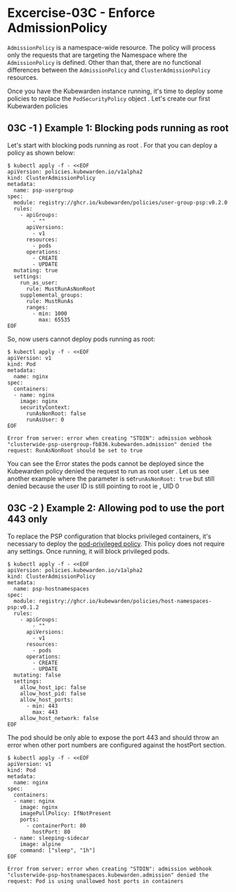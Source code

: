 

# Excercise-03C - Enforce AdmissionPolicy



`AdmissionPolicy` is a namespace-wide resource. The policy will process only the requests that are targeting the Namespace where the `AdmissionPolicy` is defined. Other than that, there are no functional differences between the `AdmissionPolicy` and `ClusterAdmissionPolicy` resources. 

Once you have the Kubewarden instance running, it's time to deploy some policies to replace the `PodSecurityPolicy` object . Let's create our  first Kubewarden policies 

## 03C -1 ) Example 1: Blocking pods running as root

Let's start with blocking pods running as root . For that you can deploy a policy as shown below:

```
$ kubectl apply -f - <<EOF
apiVersion: policies.kubewarden.io/v1alpha2
kind: ClusterAdmissionPolicy
metadata:
  name: psp-usergroup
spec:
  module: registry://ghcr.io/kubewarden/policies/user-group-psp:v0.2.0
  rules:
    - apiGroups:
        - ""
      apiVersions:
        - v1
      resources:
        - pods
      operations:
        - CREATE
        - UPDATE
  mutating: true
  settings:
    run_as_user:
      rule: MustRunAsNonRoot
    supplemental_groups:
      rule: MustRunAs
      ranges:
        - min: 1000
          max: 65535
EOF

```

So, now users cannot deploy pods running as root:

```
$ kubectl apply -f - <<EOF
apiVersion: v1
kind: Pod
metadata:
  name: nginx
spec:
  containers:
  - name: nginx
    image: nginx
    securityContext:
      runAsNonRoot: false
      runAsUser: 0
EOF

```

```
Error from server: error when creating "STDIN": admission webhook "clusterwide-psp-usergroup-fb836.kubewarden.admission" denied the request: RunAsNonRoot should be set to true
```

You can see the Error states the pods cannot be deployed since the Kubewarden policy denied the request to run as root user . Let us see another example where the  parameter is set`runAsNonRoot: true`  but still denied  because the user ID is still pointing to root ie , UID 0 

## 03C -2 ) Example 2: Allowing pod to use the port 443 only

To replace the PSP configuration that blocks privileged containers, it's necessary to deploy the [pod-privileged policy](https://github.com/kubewarden/pod-privileged-policy). This policy does not require any settings. Once running, it will block privileged pods. 



```
$ kubectl apply -f - <<EOF
apiVersion: policies.kubewarden.io/v1alpha2
kind: ClusterAdmissionPolicy
metadata:
  name: psp-hostnamespaces
spec:
  module: registry://ghcr.io/kubewarden/policies/host-namespaces-psp:v0.1.2
  rules:
    - apiGroups:
        - ""
      apiVersions:
        - v1
      resources:
        - pods
      operations:
        - CREATE
        - UPDATE
  mutating: false
  settings:
    allow_host_ipc: false
    allow_host_pid: false
    allow_host_ports:
      - min: 443
        max: 443
    allow_host_network: false
EOF
```

The pod should be only able to expose the port 443 and should throw an  error when other port numbers are configured against the hostPort  section.

```
$ kubectl apply -f - <<EOF
apiVersion: v1
kind: Pod
metadata:
  name: nginx
spec:
  containers:
  - name: nginx
    image: nginx
    imagePullPolicy: IfNotPresent
    ports:
      - containerPort: 80
        hostPort: 80
  - name: sleeping-sidecar
    image: alpine
    command: ["sleep", "1h"]
EOF

```

```
Error from server: error when creating "STDIN": admission webhook "clusterwide-psp-hostnamespaces.kubewarden.admission" denied the request: Pod is using unallowed host ports in containers
```

